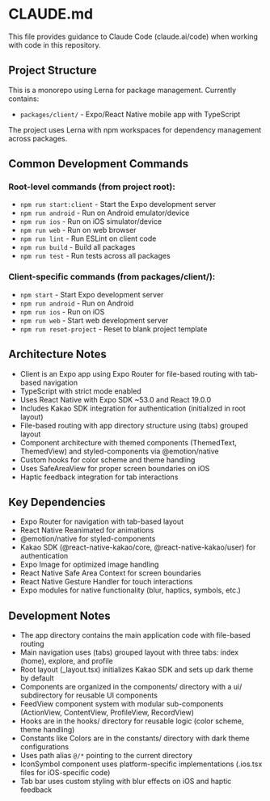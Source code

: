 # CLAUDE.md

This file provides guidance to Claude Code (claude.ai/code) when working with code in this repository.

## Project Structure

This is a monorepo using Lerna for package management. Currently contains:
- `packages/client/` - Expo/React Native mobile app with TypeScript

The project uses Lerna with npm workspaces for dependency management across packages.

## Common Development Commands

### Root-level commands (from project root):
- `npm run start:client` - Start the Expo development server
- `npm run android` - Run on Android emulator/device
- `npm run ios` - Run on iOS simulator/device  
- `npm run web` - Run on web browser
- `npm run lint` - Run ESLint on client code
- `npm run build` - Build all packages
- `npm run test` - Run tests across all packages

### Client-specific commands (from packages/client/):
- `npm start` - Start Expo development server
- `npm run android` - Run on Android
- `npm run ios` - Run on iOS
- `npm run web` - Start web development server
- `npm run reset-project` - Reset to blank project template

## Architecture Notes

- Client is an Expo app using Expo Router for file-based routing with tab-based navigation
- TypeScript with strict mode enabled
- Uses React Native with Expo SDK ~53.0 and React 19.0.0
- Includes Kakao SDK integration for authentication (initialized in root layout)
- File-based routing with app directory structure using (tabs) grouped layout
- Component architecture with themed components (ThemedText, ThemedView) and styled-components via @emotion/native
- Custom hooks for color scheme and theme handling
- Uses SafeAreaView for proper screen boundaries on iOS
- Haptic feedback integration for tab interactions

## Key Dependencies

- Expo Router for navigation with tab-based layout
- React Native Reanimated for animations
- @emotion/native for styled-components
- Kakao SDK (@react-native-kakao/core, @react-native-kakao/user) for authentication
- Expo Image for optimized image handling
- React Native Safe Area Context for screen boundaries
- React Native Gesture Handler for touch interactions
- Expo modules for native functionality (blur, haptics, symbols, etc.)

## Development Notes

- The app directory contains the main application code with file-based routing
- Main navigation uses (tabs) grouped layout with three tabs: index (home), explore, and profile
- Root layout (_layout.tsx) initializes Kakao SDK and sets up dark theme by default
- Components are organized in the components/ directory with a ui/ subdirectory for reusable UI components
- FeedView component system with modular sub-components (ActionView, ContentView, ProfileView, RecordView)
- Hooks are in the hooks/ directory for reusable logic (color scheme, theme handling)
- Constants like Colors are in the constants/ directory with dark theme configurations
- Uses path alias `@/*` pointing to the current directory
- IconSymbol component uses platform-specific implementations (.ios.tsx files for iOS-specific code)
- Tab bar uses custom styling with blur effects on iOS and haptic feedback